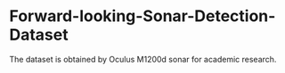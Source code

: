 # Forward-looking-Sonar-Detection-Dataset
The dataset is obtained by Oculus M1200d sonar for academic research.

